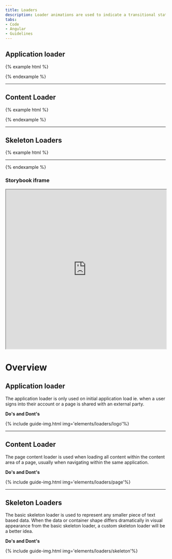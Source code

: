 ```yaml
---
title: Loaders
description: Loader animations are used to indicate a transitional state where content is in the process of loading.
tabs:
- Code
- Angular
- Guidelines
---
```


<!-- Start Cupcake Code Tab -->
<div id="code" class="docs-tabs-content" markdown="1">

## Application loader

{% example html %}
<div class="c-card">
  <div class="c-card-content c-m-top-lg c-m-bottom-lg c-full-page-loader-logo">
  </div>
</div>
{% endexample %}

---

## Content Loader

{% example html %}
<div class="c-full-page-loader"></div>
{% endexample %}

---

## Skeleton Loaders

{% example html %}
<div class="c-card">
    <div class="c-card-content">
      <div class="c-skeleton-loading"></div>
      <hr class="c-hr">
      <div class="c-skeleton-loading"></div>
    </div>
  </div>
{% endexample %}

</div>
<!-- End Cupcake Code Tab -->

<!-- Start Angular Code Tab -->
<div id="angular" class="docs-tabs-content" markdown="1">

### Storybook iframe
<iframe title="storybook" width="100%" height="500px" src="https://pages.code.ipreo.com/josh-easter/storybook-demo/?path=/story/basic-elements--avatar&full=0&addons=1&stories=0&panelRight=0&addonPanel=storybooks%2Fstorybook-addon-knobs&nav=0"></iframe>

</div>
<!-- End Angular Code Tab -->

<!-- Start Design Guidelines Tab -->
<div id="guidelines" class="docs-tabs-content" markdown="1">

# Overview

## Application loader

The application loader is only used on initial application load ie. when a user signs into their account or a page is shared with an external party.


**Do's and Dont's**

{% include guide-img.html img='elements/loaders/logo'%}

---

## Content Loader

The page content loader is used when loading all content within the content area of a page, usually when navigating within the same application. 


**Do's and Dont's**

{% include guide-img.html img='elements/loaders/page'%}

---

## Skeleton Loaders

The basic skeleton loader is used to represent any smaller piece of text based data. When the data or container shape differs dramatically in visual appearance from the basic skeleton loader, a custom skeleton loader will be a better idea.

**Do's and Dont's**

{% include guide-img.html img='elements/loaders/skeleton'%}

</div>
<!-- End Design Guidelines Tab -->